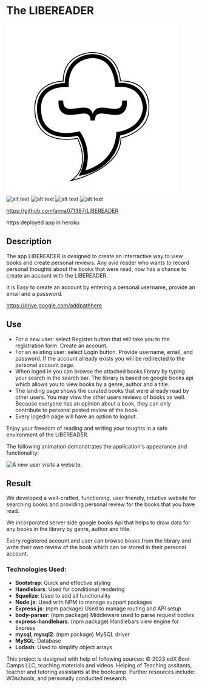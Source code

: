 # The LIBEREADER

![alt text](./public/images/LOGO-01.png)
![alt text](./public/images/)
![alt text](./public/images/)
![alt text](./public/images/)
![alt text](./public/images/)


https://github.com/anna071387/LIBEREADER

https:deployed app in heroku

## Description
The app LIBEREADER is designed to create an interractive way to view books and create personal reviews. 
Any avid reader who wants to record personal thoughts about the books that were read, now has a chance to create an account with the LIBEREADER. 

It is Easy to create an account by entering a personal username, provide an email and a password.  





https://drive.google.com/addpathhere
 

## Use
*   For a new user: select Register button that will take you to the registration form. Create an account.
*   For an existing user: select Login button. Provide username, email, and password. If the account already exists you will be redirected to the personal account page. 
*	When loged in you can browse the attached books library by typing your search in the search bar. The library is based on google books api which allows you to view books by a genre, author and a title. 
*	The landing page shows the curated books that were already read by other users. You may view the other users reviews of books as well. Because everyone has an opinion about a book, they can only contribute to personal posted review of the book.   
*	Every logedin page will have an option to logout. 
 

Enjoy your freedom of reading and writing your toughts in a safe environment of the LIBEREADER. 

The following animation demonstrates the application's appearance and functionality:

![A new user visits a website.](./public/images/.gif)

## Result
We developed a well-crafted, functioning, user friendly, intuitive website for searching books and providing personal review for the books that you have read. 

We incorporated server side google books Api that helps to draw data for any books in the library by genre, author and title.

Every registered account and user can browse books from the library and write their own review of the book which can be stored in their personal account.

### Technologies Used:

* **Bootstrap**: Quick and effective styling
* **Handlebars**: Used for conditional rendering
* **Squelize**: Used to add all functionality
* **Node.js**: Used with NPM to manage support packages
* **Express.js**: (npm package) Used to manage routing and API setup
* **body-parser**: (npm package) Middleware used to parse request bodies
* **express-handlebars**: (npm package) Handlebars view engine for Express
* **mysql, mysql2**: (npm package) MySQL driver
* **MySQL**: Database
* **Lodash**: Used to simplify object arrays

This project is designed with help of following sources: 
© 2023 edX Boot Camps LLC, teaching materials and videos.
Helping of Teaching assitants, teacher and tutoring assistants at the bootcamp. 
Further resources include: W3schools, and personally conducted research.













































